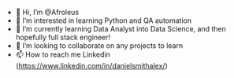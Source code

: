 - 👋 Hi, I’m @Afroleus
- 👀 I’m interested in learning Python and QA automation
- 🌱 I’m currently learning Data Analyst into Data Science, and then hopefully full stack engineer!
- 💞️ I’m looking to collaborate on any projects to learn
- 📫 How to reach me Linkedin (https://www.linkedin.com/in/danielsmithalex/)

<!---
Afroleus/Afroleus is a ✨ special ✨ repository because its `README.md` (this file) appears on your GitHub profile.
You can click the Preview link to take a look at your changes.
--->
